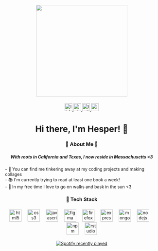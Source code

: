 <div align="center">
  <img height="300" src="https://i.pinimg.com/originals/c2/04/78/c2047855b98271c65a5746ec5e52d8a5.gif"  />
</div>

###

<div align="center">
  <a href="https://www.linkedin.com/in/hesperkt/" target="_blank">
    <img src="https://img.shields.io/static/v1?message=LinkedIn&logo=linkedin&label=&color=rgb(85%20107%2047)&logoColor=rgb(244%20240%20234)&labelColor=&style=for-the-badge" height="25" alt="linkedin logo"  />
  </a>
  <a href="https://resilient.slack.com/team/U08CM51B79N" target="_blank">
    <img src="https://img.shields.io/static/v1?message=Slack&logo=slack&label=&color=rgb(22%2039%2024)&logoColor=rgb(244%20240%20234)&labelColor=&style=for-the-badge" height="25" alt="slack logo"  />
  </a>
  <a href="https://x.com/hesperkt" target="_blank">
    <img src="https://img.shields.io/static/v1?message=Twitter&logo=twitter&label=&color=rgb(85%20107%2047)&logoColor=rgb(244%20240%20234)&labelColor=&style=for-the-badge" height="25" alt="twitter logo"  />
  </a>
  <a href="mailto:hk3@wellesley.edu" target="_blank">
    <img src="https://img.shields.io/static/v1?message=Gmail&logo=gmail&label=&color=rgb(22%2039%2024)&logoColor=rgb(244%20240%20234)&labelColor=&style=for-the-badge" height="25" alt="gmail logo"  />
  </a>
</div>

###

<h1 align="center">Hi there, I'm Hesper! 🌻</h1>

###

<h3 align="center">🌟 About Me 🌟</h3>

###
<h5 align="center">With roots in California and Texas, I now reside in Massachusetts <3</h5>
<p align="left"> - 👾 You can find me tinkering away at my coding projects and making collages <br>- 📚 I'm currently trying to read at least one book a week!<br>- 🌿 In my free time I love to go on walks and bask in the sun <3

###

<h3 align="center">🌈 Tech Stack</h3>

###

<div align="center">
  <img src="https://cdn.jsdelivr.net/gh/devicons/devicon/icons/html5/html5-original.svg" height="40" alt="html5 logo"  />
  <img width="12" />
  <img src="https://cdn.jsdelivr.net/gh/devicons/devicon/icons/css3/css3-original.svg" height="40" alt="css3 logo"  />
  <img width="12" />
  <img src="https://cdn.jsdelivr.net/gh/devicons/devicon/icons/javascript/javascript-plain.svg" height="40" alt="javascript logo"  />
  <img width="12" />
  <img src="https://cdn.jsdelivr.net/gh/devicons/devicon/icons/figma/figma-original.svg" height="40" alt="figma logo"  />
  <img width="12" />
  <img src="https://cdn.jsdelivr.net/gh/devicons/devicon/icons/firefox/firefox-original.svg" height="40" alt="firefox logo"  />
  <img width="12" />
  <img src="https://cdn.jsdelivr.net/gh/devicons/devicon/icons/express/express-original-wordmark.svg" height="40" alt="express logo"  />
  <img width="12" />
  <img src="https://cdn.jsdelivr.net/gh/devicons/devicon/icons/mongodb/mongodb-original.svg" height="40" alt="mongodb logo"  />
  <img width="12" />
  <img src="https://cdn.jsdelivr.net/gh/devicons/devicon/icons/nodejs/nodejs-original.svg" height="40" alt="nodejs logo"  />
  <img width="12" />
  <img src="https://cdn.jsdelivr.net/gh/devicons/devicon/icons/npm/npm-original-wordmark.svg" height="40" alt="npm logo"  />
  <img width="12" />
  <img src="https://cdn.jsdelivr.net/gh/devicons/devicon/icons/rstudio/rstudio-original.svg" height="40" alt="rstudio logo"  />
</div>

<br>

<div align="center">
  <a href="https://open.spotify.com/user/hesper15">
    <img src="https://spotify-recently-played-readme.vercel.app/api?user=hesper15&count=5&unique=true" alt="Spotify recently played"  />
  </a>
</div>

###
